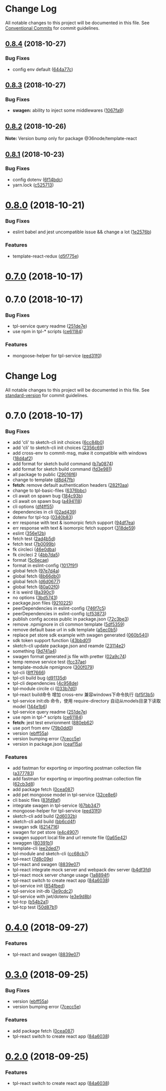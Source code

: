 # Change Log

All notable changes to this project will be documented in this file.
See [Conventional Commits](https://conventionalcommits.org) for commit guidelines.

## [0.8.4](https://github.com/36node/sketch/compare/@36node/template-react@0.8.3...@36node/template-react@0.8.4) (2018-10-27)


### Bug Fixes

* config env default ([644a77c](https://github.com/36node/sketch/commit/644a77c))





## [0.8.3](https://github.com/36node/sketch/compare/@36node/template-react@0.8.2...@36node/template-react@0.8.3) (2018-10-27)


### Bug Fixes

* **swagen:** ability to inject some middlewares ([1067fa9](https://github.com/36node/sketch/commit/1067fa9))





## [0.8.2](https://github.com/36node/sketch/compare/@36node/template-react@0.8.1...@36node/template-react@0.8.2) (2018-10-26)

**Note:** Version bump only for package @36node/template-react





## [0.8.1](https://github.com/36node/sketch/compare/@36node/template-react@0.8.0...@36node/template-react@0.8.1) (2018-10-23)


### Bug Fixes

* config dotenv ([6f14bdc](https://github.com/36node/sketch/commit/6f14bdc))
* yarn.lock ([c525713](https://github.com/36node/sketch/commit/c525713))





# [0.8.0](https://github.com/36node/sketch/compare/@36node/template-react@0.7.0...@36node/template-react@0.8.0) (2018-10-21)


### Bug Fixes

* eslint babel and jest uncompatible issue && change a lot ([1e2576b](https://github.com/36node/sketch/commit/1e2576b))


### Features

* template-react-redux ([d5f775e](https://github.com/36node/sketch/commit/d5f775e))





# [0.7.0](https://github.com/36node/sketch/compare/@36node/template-react@0.6.0...@36node/template-react@0.7.0) (2018-10-17)



# 0.7.0 (2018-10-17)


### Bug Fixes

* tpl-service query readme ([251de7e](https://github.com/36node/sketch/commit/251de7e))
* use npm in tpl-* scripts ([ce61184](https://github.com/36node/sketch/commit/ce61184))


### Features

* mongoose-helper for tpl-service ([eed31f0](https://github.com/36node/sketch/commit/eed31f0))





# Change Log

All notable changes to this project will be documented in this file. See [standard-version](https://github.com/conventional-changelog/standard-version) for commit guidelines.

<a name="0.7.0"></a>
# 0.7.0 (2018-10-17)


### Bug Fixes

* add 'cli' to sketch-cli init choices ([6cc84b0](https://github.com/36node/sketch/commit/6cc84b0))
* add 'cli' to sketch-cli init choices ([2356c69](https://github.com/36node/sketch/commit/2356c69))
* add cross-env to commit-msg,  make it compatible with windows ([18d4af2](https://github.com/36node/sketch/commit/18d4af2))
* add format for sketch build command ([b7a0874](https://github.com/36node/sketch/commit/b7a0874))
* add format for sketch build command ([fd3e981](https://github.com/36node/sketch/commit/fd3e981))
* all package to public ([29016f6](https://github.com/36node/sketch/commit/29016f6))
* change to template ([d8d47fb](https://github.com/36node/sketch/commit/d8d47fb))
* **fetch:** remove default authentication headers ([282f0aa](https://github.com/36node/sketch/commit/282f0aa))
* change to tpl-basic-files ([6376bbc](https://github.com/36node/sketch/commit/6376bbc))
* cli await on spawn bug ([184c93b](https://github.com/36node/sketch/commit/184c93b))
* cli await on spawn bug ([a494118](https://github.com/36node/sketch/commit/a494118))
* cli options ([df4ff55](https://github.com/36node/sketch/commit/df4ff55))
* dependencies in cli ([02ad439](https://github.com/36node/sketch/commit/02ad439))
* dotenv for tpl-tcp ([0340b83](https://github.com/36node/sketch/commit/0340b83))
* err response with text & isomorpic fetch support ([94df7ea](https://github.com/36node/sketch/commit/94df7ea))
* err response with text & isomorpic fetch support ([318de59](https://github.com/36node/sketch/commit/318de59))
* eslint ([356e12b](https://github.com/36node/sketch/commit/356e12b))
* fetch test ([2ad4b5d](https://github.com/36node/sketch/commit/2ad4b5d))
* fetch test ([7b0099b](https://github.com/36node/sketch/commit/7b0099b))
* fk circleci ([46e0dba](https://github.com/36node/sketch/commit/46e0dba))
* fk circleci 2 ([4bb7da5](https://github.com/36node/sketch/commit/4bb7da5))
* format ([5c6ecae](https://github.com/36node/sketch/commit/5c6ecae))
* format in eslint-config ([1017f91](https://github.com/36node/sketch/commit/1017f91))
* global fetch ([97e7d4a](https://github.com/36node/sketch/commit/97e7d4a))
* global fetch ([8b66db0](https://github.com/36node/sketch/commit/8b66db0))
* global fetch ([d6d0677](https://github.com/36node/sketch/commit/d6d0677))
* global fetch ([80a02f0](https://github.com/36node/sketch/commit/80a02f0))
* it is weird ([8a390c1](https://github.com/36node/sketch/commit/8a390c1))
* no options ([3bd5743](https://github.com/36node/sketch/commit/3bd5743))
* package.json files ([9210225](https://github.com/36node/sketch/commit/9210225))
* peerDependencies in eslint-config ([746f7c5](https://github.com/36node/sketch/commit/746f7c5))
* peerDependencies in eslint-config ([cf53873](https://github.com/36node/sketch/commit/cf53873))
* publish config access public in package.json ([72c3be3](https://github.com/36node/sketch/commit/72c3be3))
* remove .npmignore in cli common template ([5df5359](https://github.com/36node/sketch/commit/5df5359))
* remove default base url in sdk template ([a5ec0b5](https://github.com/36node/sketch/commit/a5ec0b5))
* replace pet store sdk example with swagen generated ([060b540](https://github.com/36node/sketch/commit/060b540))
* sdk token support function ([43bbd01](https://github.com/36node/sketch/commit/43bbd01))
* sketch-cli update package.json and reamde ([23114e2](https://github.com/36node/sketch/commit/23114e2))
* something ([9d741a4](https://github.com/36node/sketch/commit/9d741a4))
* swagen format generated js file with pretter ([02a9c74](https://github.com/36node/sketch/commit/02a9c74))
* temp remove service test ([fcc37ae](https://github.com/36node/sketch/commit/fcc37ae))
* template-module npmignore ([300f079](https://github.com/36node/sketch/commit/300f079))
* tpl-cli ([8ff7666](https://github.com/36node/sketch/commit/8ff7666))
* tpl-cli build bug ([d91135d](https://github.com/36node/sketch/commit/d91135d))
* tpl-cli dependencies ([4c958de](https://github.com/36node/sketch/commit/4c958de))
* tpl-module circile ci ([033b7d0](https://github.com/36node/sketch/commit/033b7d0))
* tpl-react build命令 增加 cross-env 兼容windows下命令执行 ([bf5f3b5](https://github.com/36node/sketch/commit/bf5f3b5))
* tpl-service init:db 命令，使用  require-directory 自动从models目录下读取model ([144e1b6](https://github.com/36node/sketch/commit/144e1b6))
* tpl-service query readme ([251de7e](https://github.com/36node/sketch/commit/251de7e))
* use npm in tpl-* scripts ([ce61184](https://github.com/36node/sketch/commit/ce61184))
* **fetch:** jest test envrionment ([880eb62](https://github.com/36node/sketch/commit/880eb62))
* use port from env ([79b0dd0](https://github.com/36node/sketch/commit/79b0dd0))
* version ([ebff55a](https://github.com/36node/sketch/commit/ebff55a))
* version bumping error ([7cecc5e](https://github.com/36node/sketch/commit/7cecc5e))
* version in package.json ([ceaf15a](https://github.com/36node/sketch/commit/ceaf15a))


### Features

* add fastman for exporting or importing postman collection file ([a377783](https://github.com/36node/sketch/commit/a377783))
* add fastman for exporting or importing postman collection file ([62cb3d8](https://github.com/36node/sketch/commit/62cb3d8))
* add package fetch ([0cea087](https://github.com/36node/sketch/commit/0cea087))
* add pet mongoose model in tpl-service ([32ce8e6](https://github.com/36node/sketch/commit/32ce8e6))
* cli basic files ([83fd9af](https://github.com/36node/sketch/commit/83fd9af))
* integrate swagen in tpl-service ([67bb347](https://github.com/36node/sketch/commit/67bb347))
* mongoose-helper for tpl-service ([eed31f0](https://github.com/36node/sketch/commit/eed31f0))
* sketch-cli add build ([2d6032b](https://github.com/36node/sketch/commit/2d6032b))
* sketch-cli add build ([bb6cd4f](https://github.com/36node/sketch/commit/bb6cd4f))
* swagan sdk ([6214716](https://github.com/36node/sketch/commit/6214716))
* swagen for pet store ([e4c4907](https://github.com/36node/sketch/commit/e4c4907))
* swagen support local file and url remote file ([0a65e42](https://github.com/36node/sketch/commit/0a65e42))
* swaggen ([80391b1](https://github.com/36node/sketch/commit/80391b1))
* template-cli ([ee2ded7](https://github.com/36node/sketch/commit/ee2ded7))
* tpl-module and sketch-cli ([cc68cb7](https://github.com/36node/sketch/commit/cc68cb7))
* tpl-react ([7d8c09e](https://github.com/36node/sketch/commit/7d8c09e))
* tpl-react and swagen ([8839e07](https://github.com/36node/sketch/commit/8839e07))
* tpl-react integrate mock server and webpack dev server ([b4df3fd](https://github.com/36node/sketch/commit/b4df3fd))
* tpl-react mock server change usage ([1a8894f](https://github.com/36node/sketch/commit/1a8894f))
* tpl-react switch to create react app ([84a6038](https://github.com/36node/sketch/commit/84a6038))
* tpl-service init ([854fbed](https://github.com/36node/sketch/commit/854fbed))
* tpl-service init-db ([3e9cdc2](https://github.com/36node/sketch/commit/3e9cdc2))
* tpl-service with jwt/dotenv ([e3e9d8b](https://github.com/36node/sketch/commit/e3e9d8b))
* tpl-tcp ([b54b2a1](https://github.com/36node/sketch/commit/b54b2a1))
* tpl-tcp test ([50d87b1](https://github.com/36node/sketch/commit/50d87b1))



<a name="0.4.0"></a>
# [0.4.0](https://github.com/36node/sketch/compare/@36node/template-react@0.3.0...@36node/template-react@0.4.0) (2018-09-27)


### Features

* tpl-react and swagen ([8839e07](https://github.com/36node/sketch/commit/8839e07))





<a name="0.3.0"></a>
# [0.3.0](https://github.com/36node/sketch/compare/@36node/template-react@0.1.8...@36node/template-react@0.3.0) (2018-09-25)


### Bug Fixes

* version ([ebff55a](https://github.com/36node/sketch/commit/ebff55a))
* version bumping error ([7cecc5e](https://github.com/36node/sketch/commit/7cecc5e))


### Features

* add package fetch ([0cea087](https://github.com/36node/sketch/commit/0cea087))
* tpl-react switch to create react app ([84a6038](https://github.com/36node/sketch/commit/84a6038))





<a name="0.2.0"></a>
# [0.2.0](https://github.com/36node/sketch/compare/@36node/template-react@0.2.1...@36node/template-react@0.2.0) (2018-09-25)


### Features

* tpl-react switch to create react app ([84a6038](https://github.com/36node/sketch/commit/84a6038))
